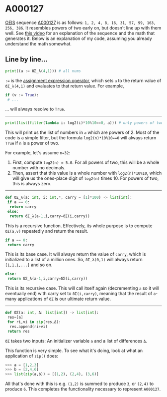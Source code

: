 # A000127
[OEIS](https://oeis.org/) sequence [A000127](https://oeis.org/A000127) is as follows: `1, 2, 4, 8, 16, 31, 57, 99, 163, 256, 386`. It resembles powers of two early on, but doesn't line up with them well. See [this video](https://www.youtube.com/watch?v=4AuV93LOPcE) for an explanation of the sequence and the math that generates it. Below is an explanation of my code, assuming you already understand the math somewhat.

## Line by line...
```python
print((a := δΣ_λ(4,1))) # all nums
```
`:=` is the [assignment expression operator](https://www.python.org/dev/peps/pep-0572/), which sets `a` to the return value of `δΣ_λ(4,1)` and evaluates to that return value. For example, 
```python
if (v := True):
 # ...
```
... will always resolve to `True`.

---

```python
print(list(filter(lambda i: log2(i)*10%10==0, a))) # only powers of two
```

This will print us the list of numbers in `a` which are powers of 2. Most of the code is a simple filter, but the formula `log2(n)*10%10==0` will always return `True` if `n` is a power of two. 

For example, let's assume `n=32`:
1. First, compute `log2(n) = 5.0`. For all powers of two, this will be a whole number with no decimals.
2. Then, assert that this value is a whole number with `log2(n)*10%10`, which will give us the ones-place digit of `log2(n)` times 10. For powers of two, this is always zero.

---

```python
def δΣ_λ(a: int, i: int,*, carry = [1]*100) -> list[int]:
 if a == 0:
  return carry
 else:
  return δΣ_λ(a-1,i,carry=δΣ(i,carry))
```
This is a recursive function. Effectively, its whole purpose is to compute `δΣ(a,v)` repeatedly and return the result. 

```python
if a == 0:
 return carry
```

This is its base case. It will always return the value of `carry`, which is initialized to a list of a million ones. So, `δΣ_λ(0,1)` will always return `[1,1,1,...]` and so on.

```python
else:
 return δΣ_λ(a-1,i,carry=δΣ(i,carry))
```

This is its recursive case. This will call itself again (decrementing `a` so it will eventually end) with carry set to `δΣ(i,carry)`, meaning that the result of `a`-many applications of `δΣ` is our ultimate return value.

---

```python
def δΣ(a: int, Δ: list[int]) -> list[int]:
 res=[a]
 for ri,vi in zip(res,Δ):
  res.append(ri+vi)
 return res
```

`δΣ` takes two inputs: An initializer variable `a` and a list of differences `Δ`. 

This function is very simple. To see what it's doing, look at what an application of `zip()` does:
```python
>>> a = [1,2,3]
>>> b = [2,4,6]
>>> list(zip(a,b)) = [(1,2), (2,4), (3,6)]
```

All that's done with this is e.g. `(1,2)` is summed to produce `3`, or `(2,4)` to produce `6`. This completes the functionality necessary to represent `A000127`.